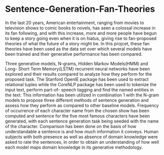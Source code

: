 # Sentence-Generation-Fan-Theories
In the last 20 years, American entertainment, ranging from movies to television shows to comic books to
novels, has seen a colossal increase in its fan following, and with this increase, more and more people have
begun to keep a story going even when it is on hiatus, giving rise to fan-proposed theories of what the
future of a story might be. In this projcet, these fan theories have been used as the data set over which several models have been trained and their generative performance has been compared. 

Three generative models, N-grams, Hidden Markov Models(HMM) and Long-
Short Term Memory(LSTM) recurrent neural networks have been explored and their results compared to
analyze how they perform for the proposed task. The Stanford OpenIE package has been used to extract
relational tuples while the CoreNLP package has been used to tokenize the input text, perform part-of-
speech tagging and find the named entities in the text. This information has been utilized in combination
1 with the N-gram models to propose three different methods of sentence generation and assess how they
perform as compared to other baseline models. Frequency of occurrence of each character name from the
chosen show has been computed and sentence for the five most famous characters have been generated,
with each sentence generation task being seeded with the name of the character. Comparison has been
done on the basis of how understandable a sentence is and how much information it conveys. Human
subjects with both presence as well as absence of domain knowledge were asked to rate the sentences,
in order to obtain an understanding of how well each model maps domain knowledge in its generative methodology.
